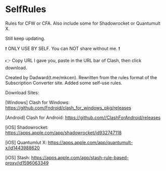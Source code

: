 # SelfRules

Rules for CFW or CFA. Also include some for Shadowrocket or Quantumult X.

Still keep updating.


❗ ONLY USE BY SELF. You can NOT share without me. ❗

👉 Copy URL I gave you, paste in the URL bar of Clash, then click download.


Created by Dadward(t.me/mkcen). Rewritten from the rules format of the Subscription Converter site. Added some self-use rules.


Download Sites:

[Windows] Clash for Windows: https://github.com/Fndroid/clash_for_windows_pkg/releases

[Android] Clash for Android: https://github.com//ClashForAndroid/releases

[iOS] Shadowrocket: https://apps.apple.com/app/shadowrocket/id932747118

[iOS] Quantumlut X: https://apps.apple.com/app/quantumult-x/id1443988620

[iOS] Stash: https://apps.apple.com/app/stash-rule-based-proxy/id1596063349
